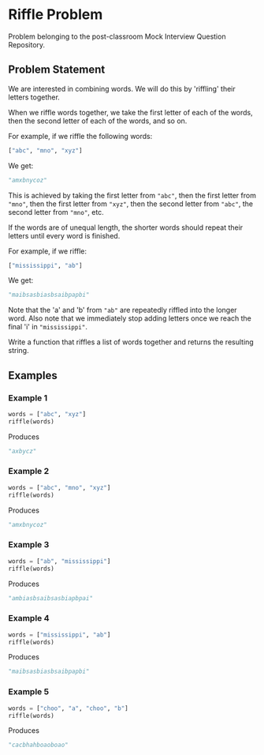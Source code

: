 # Riffle Problem

Problem belonging to the post-classroom Mock Interview Question Repository.

## Problem Statement

We are interested in combining words. We will do this by 'riffling' their letters together.

When we riffle words together, we take the first letter of each of the words, then the second letter of each of the words, and so on.

For example, if we riffle the following words:

```py
["abc", "mno", "xyz"]
```

We get:

```py
"amxbnycoz"
```

This is achieved by taking the first letter from `"abc"`, then the first letter from `"mno"`, then the first letter from `"xyz"`, then the second letter from `"abc"`, the second letter from `"mno"`, etc.

If the words are of unequal length, the shorter words should repeat their letters until every word is finished.

For example, if we riffle:

```py
["mississippi", "ab"]
```

We get:

```py
"maibsasbiasbsaibpapbi"
```

Note that the 'a' and 'b' from `"ab"` are repeatedly riffled into the longer word. Also note that we immediately stop adding letters once we reach the final 'i' in `"mississippi"`.

Write a function that riffles a list of words together and returns the resulting string.

## Examples

### Example 1

```py
words = ["abc", "xyz"]
riffle(words)
```

Produces

```py
"axbycz"
```

### Example 2

```py
words = ["abc", "mno", "xyz"]
riffle(words)
```

Produces

```py
"amxbnycoz"
```

### Example 3

```py
words = ["ab", "mississippi"]
riffle(words)
```

Produces

```py
"ambiasbsaibsasbiapbpai"
```

### Example 4

```py
words = ["mississippi", "ab"]
riffle(words)
```

Produces

```py
"maibsasbiasbsaibpapbi"
```

### Example 5

```py
words = ["choo", "a", "choo", "b"]
riffle(words)
```

Produces

```py
"cacbhahboaoboao"
```
